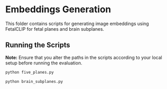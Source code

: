 # Embeddings Generation

This folder contains scripts for generating image embeddings using FetalCLIP for fetal planes and brain subplanes.

## Running the Scripts

**Note:** Ensure that you alter the paths in the scripts according to your local setup before running the evaluation.

```bash
python five_planes.py
```

```bash
python brain_subplanes.py
```